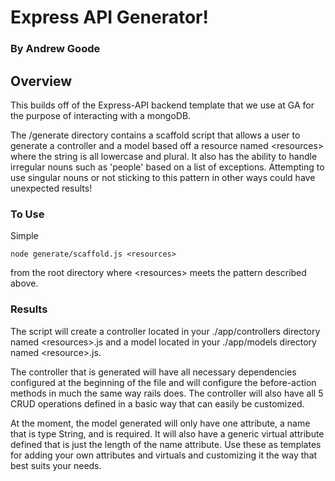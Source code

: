 # Express API Generator!

### By Andrew Goode

## Overview

This builds off of the Express-API backend template that we use at GA for the
purpose of interacting with a mongoDB.

The /generate directory contains a scaffold script that allows a user to
generate a controller and a model based off a resource named \<resources\> where
the string is all lowercase and plural.  It also has the ability to handle
irregular nouns such as 'people' based on a list of exceptions.  Attempting
to use singular nouns or not sticking to this pattern in other ways could
have unexpected results!

### To Use

Simple 

```node
node generate/scaffold.js <resources>
```
from the root directory where \<resources\> meets the pattern described above.

### Results

The script will create a controller located in your ./app/controllers directory
named \<resources\>.js and a model located in your ./app/models directory named
\<resource\>.js.

The controller that is generated will have all necessary dependencies configured
at the beginning of the file and will configure the before-action methods in
much the same way rails does.  The controller will also have all 5 CRUD
operations defined in a basic way that can easily be customized.

At the moment, the model generated will only have one attribute, a name that is
type String, and is required.  It will also have a generic virtual attribute
defined that is just the length of the name attribute.  Use these as templates
for adding your own attributes and virtuals and customizing it the way that
best suits your needs.
